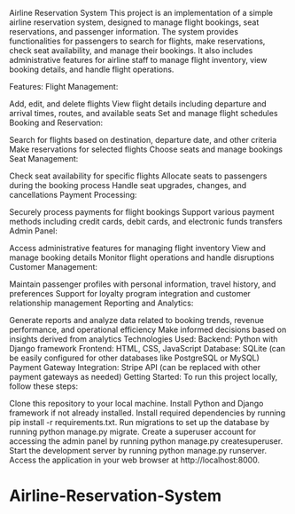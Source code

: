 Airline Reservation System
This project is an implementation of a simple airline reservation system, designed to manage flight bookings, seat reservations, and passenger information. The system provides functionalities for passengers to search for flights, make reservations, check seat availability, and manage their bookings. It also includes administrative features for airline staff to manage flight inventory, view booking details, and handle flight operations.

Features:
Flight Management:

Add, edit, and delete flights
View flight details including departure and arrival times, routes, and available seats
Set and manage flight schedules
Booking and Reservation:

Search for flights based on destination, departure date, and other criteria
Make reservations for selected flights
Choose seats and manage bookings
Seat Management:

Check seat availability for specific flights
Allocate seats to passengers during the booking process
Handle seat upgrades, changes, and cancellations
Payment Processing:

Securely process payments for flight bookings
Support various payment methods including credit cards, debit cards, and electronic funds transfers
Admin Panel:

Access administrative features for managing flight inventory
View and manage booking details
Monitor flight operations and handle disruptions
Customer Management:

Maintain passenger profiles with personal information, travel history, and preferences
Support for loyalty program integration and customer relationship management
Reporting and Analytics:

Generate reports and analyze data related to booking trends, revenue performance, and operational efficiency
Make informed decisions based on insights derived from analytics
Technologies Used:
Backend: Python with Django framework
Frontend: HTML, CSS, JavaScript
Database: SQLite (can be easily configured for other databases like PostgreSQL or MySQL)
Payment Gateway Integration: Stripe API (can be replaced with other payment gateways as needed)
Getting Started:
To run this project locally, follow these steps:

Clone this repository to your local machine.
Install Python and Django framework if not already installed.
Install required dependencies by running pip install -r requirements.txt.
Run migrations to set up the database by running python manage.py migrate.
Create a superuser account for accessing the admin panel by running python manage.py createsuperuser.
Start the development server by running python manage.py runserver.
Access the application in your web browser at http://localhost:8000.

# Airline-Reservation-System
